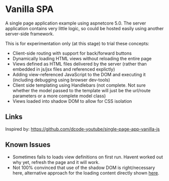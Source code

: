 ﻿# Vanilla SPA

A single page application example using aspnetcore 5.0.
The server application contains very little logic, so could be hosted easily using another server-side framework.

This is for experimentation only (at this stage) to trial these concepts:

- Client-side routing with support for back/forward buttons
- Dynamically loading HTML views without reloading the entire page
- Views defined as HTML files delivered by the server (rather than embedded in js/jsx files and referenced explictly)
- Adding view-referenced JavaScript to the DOM and executing it (including debugging using browser dev-tools)
- Client side templating using Handlebars (not complete. Not sure whether the model passed to the template will just be the url/route parameters or a more complete model class)
- Views loaded into shadow DOM to allow for CSS isolation

## Links

Inspired by:
https://github.com/dcode-youtube/single-page-app-vanilla-js

## Known Issues

- Sometimes fails to loads view definitions on first run. Havent worked out why yet, refresh the page and it will work.
- Not 100% convinced that use of the shadow DOM is right/necessary here, alternative approach for the loading content directly shown [here](https://stackoverflow.com/questions/57987543/how-do-i-use-the-fetch-api-to-load-html-page-with-its-javascript/64878810#64878810).